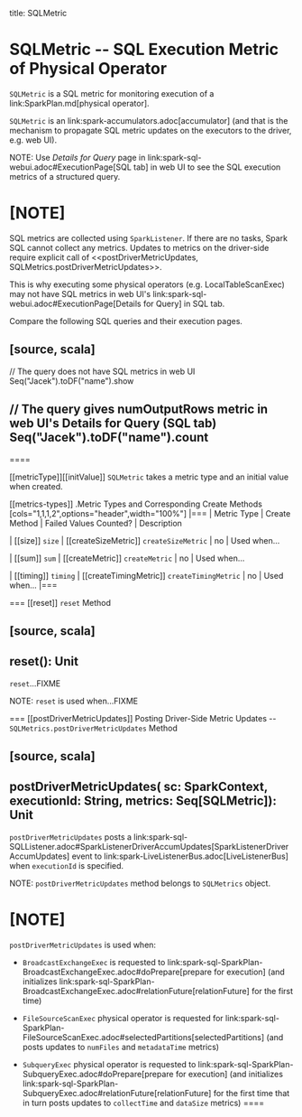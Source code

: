 title: SQLMetric

# SQLMetric -- SQL Execution Metric of Physical Operator

`SQLMetric` is a SQL metric for monitoring execution of a link:SparkPlan.md[physical operator].

`SQLMetric` is an link:spark-accumulators.adoc[accumulator] (and that is the mechanism to propagate SQL metric updates on the executors to the driver, e.g. web UI).

NOTE: Use *Details for Query* page in link:spark-sql-webui.adoc#ExecutionPage[SQL tab] in web UI to see the SQL execution metrics of a structured query.

[NOTE]
====
SQL metrics are collected using `SparkListener`. If there are no tasks, Spark SQL cannot collect any metrics. Updates to metrics on the driver-side require explicit call of <<postDriverMetricUpdates, SQLMetrics.postDriverMetricUpdates>>.

This is why executing some physical operators (e.g. LocalTableScanExec) may not have SQL metrics in web UI's link:spark-sql-webui.adoc#ExecutionPage[Details for Query] in SQL tab.

Compare the following SQL queries and their execution pages.

[source, scala]
----
// The query does not have SQL metrics in web UI
Seq("Jacek").toDF("name").show

// The query gives numOutputRows metric in web UI's Details for Query (SQL tab)
Seq("Jacek").toDF("name").count
----
====

[[metricType]][[initValue]]
`SQLMetric` takes a metric type and an initial value when created.

[[metrics-types]]
.Metric Types and Corresponding Create Methods
[cols="1,1,1,2",options="header",width="100%"]
|===
| Metric Type
| Create Method
| Failed Values Counted?
| Description

| [[size]] `size`
| [[createSizeMetric]] `createSizeMetric`
| no
| Used when...

| [[sum]] `sum`
| [[createMetric]] `createMetric`
| no
| Used when...

| [[timing]] `timing`
| [[createTimingMetric]] `createTimingMetric`
| no
| Used when...
|===

=== [[reset]] `reset` Method

[source, scala]
----
reset(): Unit
----

`reset`...FIXME

NOTE: `reset` is used when...FIXME

=== [[postDriverMetricUpdates]] Posting Driver-Side Metric Updates -- `SQLMetrics.postDriverMetricUpdates` Method

[source, scala]
----
postDriverMetricUpdates(
  sc: SparkContext,
  executionId: String,
  metrics: Seq[SQLMetric]): Unit
----

`postDriverMetricUpdates` posts a link:spark-sql-SQLListener.adoc#SparkListenerDriverAccumUpdates[SparkListenerDriverAccumUpdates] event to link:spark-LiveListenerBus.adoc[LiveListenerBus] when `executionId` is specified.

NOTE: `postDriverMetricUpdates` method belongs to `SQLMetrics` object.

[NOTE]
====
`postDriverMetricUpdates` is used when:

* `BroadcastExchangeExec` is requested to link:spark-sql-SparkPlan-BroadcastExchangeExec.adoc#doPrepare[prepare for execution] (and initializes link:spark-sql-SparkPlan-BroadcastExchangeExec.adoc#relationFuture[relationFuture] for the first time)

* `FileSourceScanExec` physical operator is requested for link:spark-sql-SparkPlan-FileSourceScanExec.adoc#selectedPartitions[selectedPartitions] (and posts updates to `numFiles` and `metadataTime` metrics)

* `SubqueryExec` physical operator is requested to link:spark-sql-SparkPlan-SubqueryExec.adoc#doPrepare[prepare for execution] (and initializes link:spark-sql-SparkPlan-SubqueryExec.adoc#relationFuture[relationFuture] for the first time that in turn posts updates to `collectTime` and `dataSize` metrics)
====
